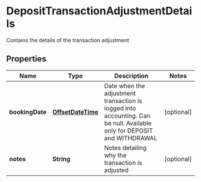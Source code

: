 

# DepositTransactionAdjustmentDetails

Contains the details of the transaction adjustment
## Properties

Name | Type | Description | Notes
------------ | ------------- | ------------- | -------------
**bookingDate** | [**OffsetDateTime**](OffsetDateTime.md) | Date when the adjustment transaction is logged into accounting. Can be null. Available only for DEPOSIT and WITHDRAWAL |  [optional]
**notes** | **String** | Notes detailing why the transaction is adjusted |  [optional]



